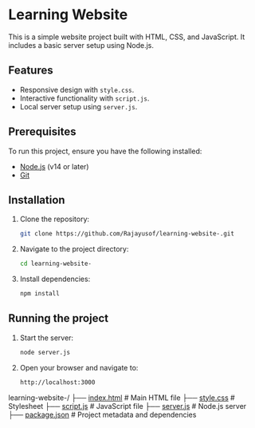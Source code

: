 # Learning Website

This is a simple website project built with HTML, CSS, and JavaScript. It includes a basic server setup using Node.js.

## Features
- Responsive design with `style.css`.
- Interactive functionality with `script.js`.
- Local server setup using `server.js`.

## Prerequisites
To run this project, ensure you have the following installed:
- [Node.js](https://nodejs.org/) (v14 or later)
- [Git](https://git-scm.com/)

## Installation
1. Clone the repository:
   ```bash
   git clone https://github.com/Rajayusof/learning-website-.git
2. Navigate to the project directory:
   ```bash
   cd learning-website-
3. Install dependencies:
   ```bash
   npm install
## Running the project
1. Start the server:
   ```bash
   node server.js
2. Open your browser and navigate to:
   ```bash
   http://localhost:3000


learning-website-/
├── [index.html](http://_vscodecontentref_/0)       # Main HTML file
├── [style.css](http://_vscodecontentref_/1)        # Stylesheet
├── [script.js](http://_vscodecontentref_/2)        # JavaScript file
├── [server.js](http://_vscodecontentref_/3)        # Node.js server
├── [package.json](http://_vscodecontentref_/4)     # Project metadata and dependencies
